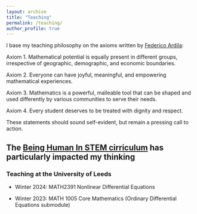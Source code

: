 ```yaml
---
layout: archive
title: "Teaching"
permalink: /teaching/
author_profile: true
---
```


I base my teaching philosophy on the axioms written by [Federico Ardila]([https://www.ams.org/publications/journals/notices/201610/rnoti-p1164.pdf]):

Axiom 1. Mathematical potential is equally present in different groups, irrespective of geographic, demographic, and economic boundaries.

Axiom 2. Everyone can have joyful, meaningful, and empowering mathematical experiences.

Axiom 3. Mathematics is a powerful, malleable tool that can be shaped and used differently by various communities to serve their needs.

Axiom 4. Every student deserves to be treated with dignity and respect.

These statements should sound self-evident, but remain a pressing call to action.

The [Being Human In STEM cirriculum](https://www.beinghumaninstem.com/readings.html)
 has particularly impacted my thinking
---
### Teaching at the University of Leeds

- Winter 2024: MATH2391 Nonlinear Differential Equations

- Winter 2023: MATH 1005 Core Mathematics (Ordinary Differential Equations submodule)
